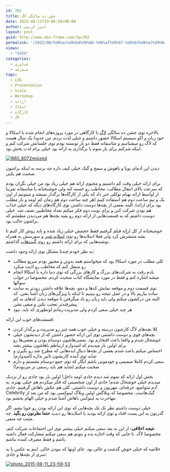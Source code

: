 ```yaml
---
id: 782
title: جشن ده سالگی لاگ
date: 2015-08-11T19:06:58+00:00
author: امیر کریمی
layout: post
guid: http://www.dev-frame.com/?p=782
permalink: '/2015/08/%d8%ac%d8%b4%d9%86-%d8%af%d9%87-%d8%b3%d8%a7%d9%84%da%af%db%8c-%d9%84%d8%a7%da%af/'
views:
  - "5454"
categories:
  - فناوری
  - متفرقه
tags:
  - LUG
  - Presentation
  - Scala
  - Workshop
  - ارائه
  - اسکالا
  - کارگاه
  - لاگ
---
```

بالاخره توی جشن ده سالگی <a href="http://tehlug.org/" target="_blank">لاگ</a> با کارگاهی در مورد پروژه‌های انجام شده با اسکالا و خود زبان و اکو سیستم اسکالا حضور داشتم و خیلی لذت بردم. من حدودا یک سال هست که لاگ رو میشناسم و متاسفانه فقط دو بار تونسته بودم توی جلساتش شرکت کنم و اینکه شرکتم برای بار سوم با برگذاری یه ارائه بود خیلی برام لذت بخش بود.

<a href="/wp-content/uploads/2015/08/IMG_8072resized.jpg" target="_blank"><img class="aligncenter wp-image-790 size-medium" src="/wp-content/uploads/2015/08/IMG_8072resized-300x200.jpg" alt="IMG_8072resized" width="300" height="200" srcset="/wp-content/uploads/2015/08/IMG_8072resized-300x200.jpg 300w, /wp-content/uploads/2015/08/IMG_8072resized-1024x683.jpg 1024w, /wp-content/uploads/2015/08/IMG_8072resized.jpg 1200w" sizes="(max-width: 300px) 100vw, 300px" /></a>

دیدن این آدمای پویا و باهوش و سمج و گیک خیلی کیف داره چه برسه به اینکه براشون صحبت هم بکنی.

برای ارائه خیلی وقت کم داشتیم و محتوی ارائه هم خیلی زیاد بود من خیلی نگران بودم که سرعت بالای انتقال مطالب، مخاطب رو خسته کنه ولی خوشبختانه یا متاسفانه تقریبا از اواسط ارائه بهنام توکلی خبر داد که یکی از کارگاه‌ها برگذار نمیشه و میتونیم از اون یک و نیم ساعت دوم هم استفاده کنیم (هر چند ساعت دوم هم زمان کم اومد و باز مطلب بود برای ارائه). البته بعضی از بچه‌ها دوست داشتن توی کارگاه‌های دیگه که خیلی جذاب هم بودن شرکت کنن و برای نوبت دوم فکر میکنم تعداد مخاطبین نصف شد. خیلی دوست داشتم که یه قسمت‌هایی از ارائه دوم رو بقیه بچه‌ها هم می‌دیدن مطمئنم که براشون جالب بود.

خوشبختانه از کل اراٍئه فیلم گرفتیم فقط حجمش خیلی زیاد شده و باید روش کار کنیم تا بشه منتشرش کرد ولی فعلا اسلایدها رو توی <a href="http://www.slideshare.net/AmirKarimi3/realworld-experiences-in-scala" target="_blank">اسلاید شیر</a> و سورسش به همراه نوشته‌هایی که برای ارائه داشتم رو روی <a href="https://github.com/AmirKarimi/tehlug10th-presentation" target="_blank">گیت‌هاب</a> گذاشتم.

به نظر خودم چندتا مشکل توی ارائه وجود داشت:

  * کلی مطلب در مورد اسکالا بود که میخواستم همه بدونن و مجبور بودم سریع مطالب رو منتقل کنم که مخاطب رو اذیت میکرد
  * یادم رفت به شرکت‌های بزرگ و کارهای بزرگی که توی دنیا داره با اسکالا انجام میشه اشاره کنم و فقط در مورد نمایشگاه کتاب صحبت کردم. مخصوصا در جواب سوالها
  * توی قسمت دوم و موقعه نمایش کدها و دمو، بچه‌ها علاقه داشتن زودتر یه سایت ساده بیاریم بالا و در عمل نتیجه رو ببینیم تا اینکه با ویژگی‌های زبان آشنا بشن. که البته من درکشون میکنم ولی باید زبان رو یاد میگرفتن تا موقعه دیدن کدهای یه کم پیشرفته‌تر تعجب نکنن و منفی نشن
  * هر چند خیلی سعی کردم ولی مدیریت زمانم اونطوری که باید، نبود

قسمت‌های خوب این ارائه:

  * کلا بچه‌های لاگ کارشون درسته و خیلی خوب همه چیز رو مدیریت و برگذار کردن
  * بچه‌های قوی و دوست داشتنی توی این ارائه حضور داشتن که از دیدنشون خیلی خوشحال شدم و واقعا باعث افتخارم بود. بعضی‌هاشون دوستام بودن و بعضی‌ها رو برای اولین بار میدیدم که امیدوارم ارتباطم باهاشون بیشتر بشه
  * احساس میکنم باعث شدم بعضی از بچه‌ها دنبال ایده‌هایی که مطرح شد رو بگیرن و شاید توی آینده کاریشون تاثیر بذاره (امیدوارم)
  * سعی کردم کاملا صمیمی و خودمونی باشم انگار که توی جمع دوستام نشستم و دارم صحبت میکنم (شاید هم باید رسمی تر می‌بودم!)

بخش اول ارائه که تموم شد دیدم جادی اومد داخل! اولین بار بود جادی رو از نزدیک میدیدم خیلی خوشحال شدم! جادی از اون شخصیتی که فکر میکردم هم خیلی بهتره. یه آدم متواضع، حرفه‌ای، مهربون و دوست داشتنی. کلی هم عکش باهاش گرفتیم. جادی Celebrity گیک‌هاست. مخصوصا که وبلاگش اولین وبلاگ لینوکسی بود که من بعد از مهاجرت به لینوکس باهاش آشنا شدم و خیلی الهام بخشم بود.

خیلی دوست داشتم نظر تک تک بچه‌هایی که توی این ارائه بودن رو جویا بشم. اگر گذرتون به این پست افتاد و توی ارائه بودید یا اسلایدها رو دیدید **حتما نظرتون رو بگید**. چه مثبت چه منفی.

**نتیجه اخلاقی:** از این به بعد سعی میکنم خیلی بیشتر توی این اجتماعات شرکت کنم، مخصوصا لاگ. تا جایی که وقت اجازه بده و بتونم هم سعی میکنم مشارکت فعال داشته باشم و فقط مصرف کننده نباشم.

خلاصه که خیلی خوش گذشت و عالی بود. جای اونها که نبودن خالی. اینم یه عکس با یه سری از بچه‌ها و جادی:

<a href="/wp-content/uploads/2015/08/photo_2015-08-11_23-59-53.jpg" target="_blank"><img class="aligncenter wp-image-785 size-medium" src="/wp-content/uploads/2015/08/photo_2015-08-11_23-59-53-300x300.jpg" alt="photo_2015-08-11_23-59-53" width="300" height="300" srcset="/wp-content/uploads/2015/08/photo_2015-08-11_23-59-53-300x300.jpg 300w, /wp-content/uploads/2015/08/photo_2015-08-11_23-59-53-150x150.jpg 150w, /wp-content/uploads/2015/08/photo_2015-08-11_23-59-53-1024x1024.jpg 1024w, /wp-content/uploads/2015/08/photo_2015-08-11_23-59-53.jpg 1280w" sizes="(max-width: 300px) 100vw, 300px" /></a>